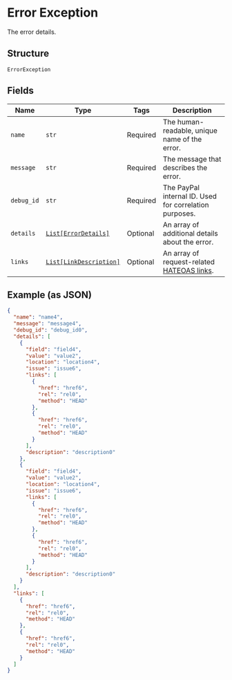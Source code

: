 
# Error Exception

The error details.

## Structure

`ErrorException`

## Fields

| Name | Type | Tags | Description |
|  --- | --- | --- | --- |
| `name` | `str` | Required | The human-readable, unique name of the error. |
| `message` | `str` | Required | The message that describes the error. |
| `debug_id` | `str` | Required | The PayPal internal ID. Used for correlation purposes. |
| `details` | [`List[ErrorDetails]`](../../doc/models/error-details.md) | Optional | An array of additional details about the error. |
| `links` | [`List[LinkDescription]`](../../doc/models/link-description.md) | Optional | An array of request-related [HATEOAS links](/api/rest/responses/#hateoas-links). |

## Example (as JSON)

```json
{
  "name": "name4",
  "message": "message4",
  "debug_id": "debug_id0",
  "details": [
    {
      "field": "field4",
      "value": "value2",
      "location": "location4",
      "issue": "issue6",
      "links": [
        {
          "href": "href6",
          "rel": "rel0",
          "method": "HEAD"
        },
        {
          "href": "href6",
          "rel": "rel0",
          "method": "HEAD"
        }
      ],
      "description": "description0"
    },
    {
      "field": "field4",
      "value": "value2",
      "location": "location4",
      "issue": "issue6",
      "links": [
        {
          "href": "href6",
          "rel": "rel0",
          "method": "HEAD"
        },
        {
          "href": "href6",
          "rel": "rel0",
          "method": "HEAD"
        }
      ],
      "description": "description0"
    }
  ],
  "links": [
    {
      "href": "href6",
      "rel": "rel0",
      "method": "HEAD"
    },
    {
      "href": "href6",
      "rel": "rel0",
      "method": "HEAD"
    }
  ]
}
```

